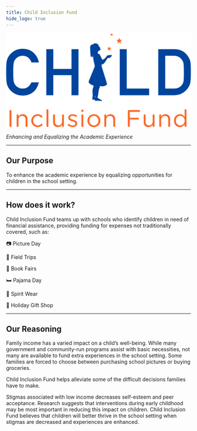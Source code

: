 ```yaml
---
title: Child Inclusion Fund
hide_logo: true
---
```


![childinclusionfund logo](images/logo.svg)

_Enhancing and Equalizing the Academic Experience_

---

## Our Purpose

To enhance the academic experience by equalizing opportunities for children in the school setting.

---

## How does it work?

Child Inclusion Fund teams up with schools who identify children in need of financial assistance, providing funding for expenses not traditionally covered, such as:

📷 Picture Day

🚌 Field Trips

📕 Book Fairs

🛏 Pajama Day

👕 Spirit Wear

🎁 Holiday Gift Shop

---

## Our Reasoning

Family income has a varied impact on a child’s well-being.
While many government and community-run programs assist with basic necessities, not many are available to fund extra experiences in the school setting.
Some families are forced to choose between purchasing school pictures or buying groceries.

Child Inclusion Fund helps alleviate some of the difficult decisions families have to make.

Stigmas associated with low income decreases self-esteem and peer acceptance.
Research suggests that interventions during early childhood may be most important in reducing this impact on children.
Child Inclusion Fund believes that children will better thrive in the school setting when stigmas are decreased and experiences are enhanced.

